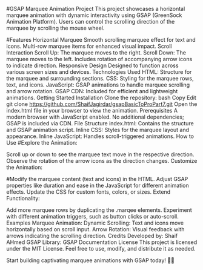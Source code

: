 #GSAP Marquee Animation Project
This project showcases a horizontal marquee animation with dynamic interactivity using GSAP (GreenSock Animation Platform). Users can control the scrolling direction of the marquee by scrolling the mouse wheel.

#Features
Horizontal Marquee
Smooth scrolling marquee effect for text and icons.
Multi-row marquee items for enhanced visual impact.
Scroll Interaction
Scroll Up: The marquee moves to the right.
Scroll Down: The marquee moves to the left.
Includes rotation of accompanying arrow icons to indicate direction.
Responsive Design
Designed to function across various screen sizes and devices.
Technologies Used
HTML: Structure for the marquee and surrounding sections.
CSS: Styling for the marquee rows, text, and icons.
JavaScript: GSAP animations to handle marquee scrolling and arrow rotation.
GSAP CDN: Included for efficient and lightweight animations.
Getting Started
Installation
Clone the repository:
bash
Copy
Edit
git clone https://github.com/ShaifJagirdar/gsapBasicToProPart7.git
Open the index.html file in your browser to view the animation.
Prerequisites
A modern browser with JavaScript enabled.
No additional dependencies; GSAP is included via CDN.
File Structure
index.html: Contains the structure and GSAP animation script.
Inline CSS: Styles for the marquee layout and appearance.
Inline JavaScript: Handles scroll-triggered animations.
How to Use
#Explore the Animation:

Scroll up or down to see the marquee text move in the respective direction.
Observe the rotation of the arrow icons as the direction changes.
Customize the Animation:

#Modify the marquee content (text and icons) in the HTML.
Adjust GSAP properties like duration and ease in the JavaScript for different animation effects.
Update the CSS for custom fonts, colors, or sizes.
Extend Functionality:

Add more marquee rows by duplicating the .marqee elements.
Experiment with different animation triggers, such as button clicks or auto-scroll.
Examples
Marquee Animation:
Dynamic Scrolling: Text and icons move horizontally based on scroll input.
Arrow Rotation: Visual feedback with arrows indicating the scrolling direction.
Credits
Developed by: Shaif AHmed
GSAP Library: GSAP Documentation
License
This project is licensed under the MIT License. Feel free to use, modify, and distribute it as needed.

Start building captivating marquee animations with GSAP today! 🚀🎥
